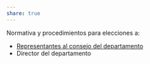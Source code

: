 ```yaml
---  
share: true  
---  
```

  
  
Normativa y procedimientos para elecciones a:  
  
- [Representantes al consejo del departamento](representantes.md)  
- Director del departamento  
 